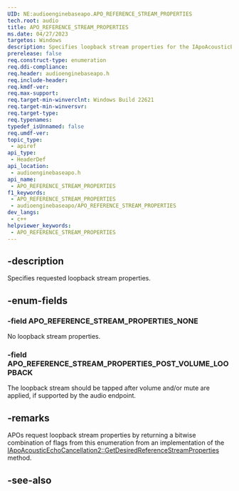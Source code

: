 ```yaml
---
UID: NE:audioenginebaseapo.APO_REFERENCE_STREAM_PROPERTIES
tech.root: audio
title: APO_REFERENCE_STREAM_PROPERTIES
ms.date: 04/27/2023
targetos: Windows
description: Specifies loopback stream properties for the IApoAcousticEchoCancellation2::GetDesiredReferenceStreamProperties callback method.
prerelease: false
req.construct-type: enumeration
req.ddi-compliance: 
req.header: audioenginebaseapo.h
req.include-header: 
req.kmdf-ver: 
req.max-support: 
req.target-min-winverclnt: Windows Build 22621
req.target-min-winversvr: 
req.target-type: 
req.typenames: 
typedef_isUnnamed: false
req.umdf-ver: 
topic_type:
 - apiref
api_type:
 - HeaderDef
api_location:
 - audioenginebaseapo.h
api_name:
 - APO_REFERENCE_STREAM_PROPERTIES
f1_keywords:
 - APO_REFERENCE_STREAM_PROPERTIES
 - audioenginebaseapo/APO_REFERENCE_STREAM_PROPERTIES
dev_langs:
 - c++
helpviewer_keywords:
 - APO_REFERENCE_STREAM_PROPERTIES
---
```


## -description

Specifies requested loopback stream properties.

## -enum-fields

### -field APO_REFERENCE_STREAM_PROPERTIES_NONE

No loopback stream properties.

### -field APO_REFERENCE_STREAM_PROPERTIES_POST_VOLUME_LOOPBACK

The loopback stream should be tapped after volume and/or mute are applied, if supported by the audio endpoint.

## -remarks

APOs request loopback stream properties by returning a bitwise combination of flags from this enumeration from an implementation of the [IApoAcousticEchoCancellation2::GetDesiredReferenceStreamProperties](nf-audioenginebaseapo-iapoacousticechocancellation2-getdesiredreferencestreamproperties.md) method.

## -see-also

